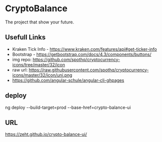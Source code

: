 # CryptoBalance

The project that show your future.


## Usefull Links

- Kraken Tick Info - https://www.kraken.com/features/api#get-ticker-info
- Bootstrap - https://getbootstrap.com/docs/4.3/components/buttons/
- img repo:  https://github.com/spothq/cryptocurrency-icons/tree/master/32/icon
- raw url:   https://raw.githubusercontent.com/spothq/cryptocurrency-icons/master/32/icon/uni.png
- https://github.com/angular-schule/angular-cli-ghpages

## deploy
ng deploy --build-target=prod --base-href=crypto-balance-ui

## URL
https://zeht.github.io/crypto-balance-ui/

